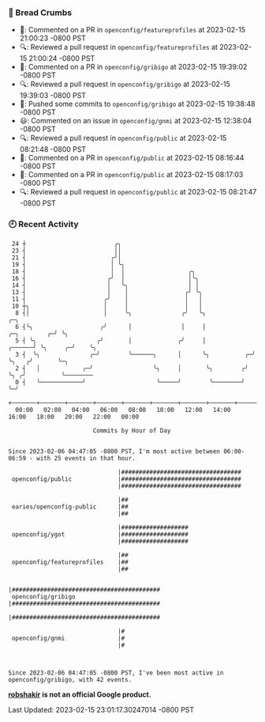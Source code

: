 ### 🍞 Bread Crumbs

 * 💬: Commented on a PR in  `openconfig/featureprofiles` at 2023-02-15 21:00:23 -0800 PST
 * 🔍: Reviewed a pull request in  `openconfig/featureprofiles` at 2023-02-15 21:00:24 -0800 PST
 * 💬: Commented on a PR in  `openconfig/gribigo` at 2023-02-15 19:39:02 -0800 PST
 * 🔍: Reviewed a pull request in  `openconfig/gribigo` at 2023-02-15 19:39:03 -0800 PST
 * 🚢: Pushed some commits to `openconfig/gribigo` at 2023-02-15 19:38:48 -0800 PST
 * 😃: Commented on an issue in `openconfig/gnmi` at 2023-02-15 12:38:04 -0800 PST
 * 🔍: Reviewed a pull request in  `openconfig/public` at 2023-02-15 08:21:48 -0800 PST
 * 💬: Commented on a PR in  `openconfig/public` at 2023-02-15 08:16:44 -0800 PST
 * 💬: Commented on a PR in  `openconfig/public` at 2023-02-15 08:17:03 -0800 PST
 * 🔍: Reviewed a pull request in  `openconfig/public` at 2023-02-15 08:21:47 -0800 PST

### 🕘 Recent Activity
```
 24 ┼                         ╭╮
 23 ┤                         ││
 21 ┤                        ╭╯│
 19 ┤                        │ ╰╮
 18 ┤                        │  │                  ╭╮
 16 ┤                       ╭╯  │                  │╰╮
 14 ┤                       │   ╰╮                 │ │
 13 ┤                       │    │                ╭╯ ╰╮
 11 ┤                      ╭╯    │                │   │
 10 ┼╮                     │     │                │   │
  8 ┤│                     │     ╰╮              ╭╯   ╰╮                                 ╭─╮
  6 ┤╰╮                   ╭╯      │              │     │                    ╭─╮        ╭─╯ ╰╮
  5 ┤ ╰╮                 ╭╯       │             ╭╯     │             ╭──────╯ ╰╮     ╭─╯    ╰╮
  3 ┤  ╰╮              ╭─╯        ╰──────╮      │      ╰╮          ╭─╯         ╰╮   ╭╯       ╰─╮
  2 ┤   │            ╭─╯                 ╰╮     │       ╰╮        ╭╯            ╰╮ ╭╯          ╰────────
  0 ┤   ╰────────────╯                    ╰─────╯        ╰────────╯              ╰─╯
    +───────+───────+───────+───────+───────+───────+───────+───────+───────+───────+───────+───────+────
  00:00   02:00   04:00   06:00   08:00   10:00   12:00   14:00   16:00   18:00   20:00   22:00   00:00   

						Commits by Hour of Day


Since 2023-02-06 04:47:05 -0800 PST, I'm most active between 06:00-06:59 - with 25 events in that hour.

```



```
                               |##################################
 openconfig/public             |##################################
                               |##################################

                               |##
 earies/openconfig-public      |##
                               |##

                               |###################
 openconfig/ygot               |###################
                               |###################

                               |##
 openconfig/featureprofiles    |##
                               |##

                               |##########################################
 openconfig/gribigo            |##########################################
                               |##########################################

                               |#
 openconfig/gnmi               |#
                               |#



Since 2023-02-06 04:47:05 -0800 PST, I've been most active in openconfig/gribigo, with 42 events.

```
**[robshakir](mailto:robjs@google.com) is not an official Google product.**  


Last Updated: 2023-02-15 23:01:17.30247014 -0800 PST
